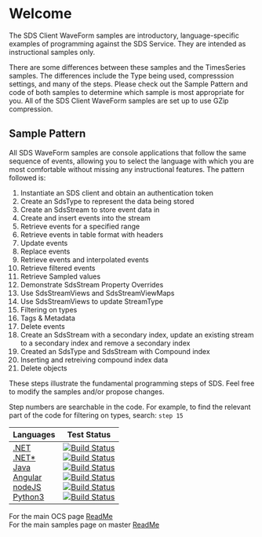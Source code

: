# Welcome

The SDS Client WaveForm samples are introductory, language-specific examples of programming against the SDS Service. They are intended as instructional samples only.

There are some differences between these samples and the TimesSeries samples. The differences include the Type being used, compresssion settings, and many of the steps. Please check out the Sample Pattern and code of both samples to determine which sample is most appropriate for you. All of the SDS Client WaveForm samples are set up to use GZip compression.

## Sample Pattern

All SDS WaveForm samples are console applications that follow the same sequence of events, allowing you to select the language with which you are most comfortable without missing any instructional features. The pattern followed is:

1.  Instantiate an SDS client and obtain an authentication token
1.  Create an SdsType to represent the data being stored
1.  Create an SdsStream to store event data in
1.  Create and insert events into the stream
1.  Retrieve events for a specified range
1.  Retrieve events in table format with headers
1.  Update events
1.  Replace events
1.  Retrieve events and interpolated events
1.  Retrieve filtered events
1.  Retrieve Sampled values
1.  Demonstrate SdsStream Property Overrides
1.  Use SdsStreamViews and SdsStreamViewMaps
1.  Use SdsStreamViews to update StreamType
1.  Filtering on types
1.  Tags & Metadata
1.  Delete events
1.  Create an SdsStream with a secondary index, update an existing stream to a secondary index and remove a secondary index
1.  Created an SdsType and SdsStream with Compound index
1.  Inserting and retreiving compound index data
1.  Delete objects

These steps illustrate the fundamental programming steps of SDS. Feel free to modify the samples and/or propose changes.

Step numbers are searchable in the code. For example, to find the relevant part of the code for filtering on types, search: `step 15`

| Languages                                                                                                                                                                                                                                                                                      | Test Status                                                                                                                                                                                                                                                                                                                                                                                                                                                                                                                                                                                                                                                                                                                                                                                                                                                                                                                                                                                                                                                                                                                                                                                                                                                                                                                                                                                                                                                                                                                            |
| ---------------------------------------------------------------------------------------------------------------------------------------------------------------------------------------------------------------------------------------------------------------------------------------------- | -------------------------------------------------------------------------------------------------------------------------------------------------------------------------------------------------------------------------------------------------------------------------------------------------------------------------------------------------------------------------------------------------------------------------------------------------------------------------------------------------------------------------------------------------------------------------------------------------------------------------------------------------------------------------------------------------------------------------------------------------------------------------------------------------------------------------------------------------------------------------------------------------------------------------------------------------------------------------------------------------------------------------------------------------------------------------------------------------------------------------------------------------------------------------------------------------------------------------------------------------------------------------------------------------------------------------------------------------------------------------------------------------------------------------------------------------------------------------------------------------------------------------------------- |
| <a href="DotNet/SdsClientLibraries/SdsClientLibraries">.NET</a><br /><a href="DotNet/SdsRestApiCore">.NET\*</a><br /><a href="Java/sdsjava">Java</a><br /><a href="JavaScript/Angular">Angular</a><br /><a href="JavaScript/NodeJs">nodeJS</a><br /><a href="Python/SDSPy/Python3">Python3</a> | [![Build Status](https://osisoft.visualstudio.com/Engineering%20Incubation/_apis/build/status/All_Test/SDSDotNet?branchName=master)](https://osisoft.visualstudio.com/Engineering%20Incubation/_build/latest?definitionId=4912&branchName=master) <br />[![Build Status](https://osisoft.visualstudio.com/Engineering%20Incubation/_apis/build/status/All_Test/SDSDotNetAPI?branchName=master)](https://osisoft.visualstudio.com/Engineering%20Incubation/_build/latest?definitionId=4914&branchName=master) <br /> [![Build Status](https://osisoft.visualstudio.com/Engineering%20Incubation/_apis/build/status/All_Test/SDSJava?branchName=master)](https://osisoft.visualstudio.com/Engineering%20Incubation/_build/latest?definitionId=4910&branchName=master) <br />[![Build Status](https://osisoft.visualstudio.com/Engineering%20Incubation/_apis/build/status/All_Test/SDSangJS?branchName=master)](https://osisoft.visualstudio.com/Engineering%20Incubation/_build/latest?definitionId=4923&branchName=master)<br />[![Build Status](https://osisoft.visualstudio.com/Engineering%20Incubation/_apis/build/status/All_Test/SDSnodeJS?branchName=master)](https://osisoft.visualstudio.com/Engineering%20Incubation/_build/latest?definitionId=4922&branchName=master) <br /> [![Build Status](https://osisoft.visualstudio.com/Engineering%20Incubation/_apis/build/status/All_Test/SDSPy?branchName=master)](https://osisoft.visualstudio.com/Engineering%20Incubation/_build/latest?definitionId=4907&branchName=master) |

For the main OCS page [ReadMe](https://github.com/osisoft/OSI-Samples-OCS)<br />
For the main samples page on master [ReadMe](https://github.com/osisoft/OSI-Samples)
